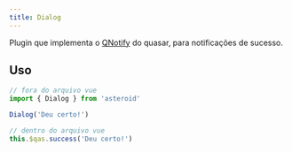 ```yaml
---
title: Dialog
---
```


<div class="flex q-gutter-x-md">
  <doc-link title="Quasar Componente" name="QNotify" href="https://quasar.dev/quasar-plugins/notify#introduction" />
</div>

Plugin que implementa o [QNotify](https://quasar.dev/quasar-plugins/notify#introduction) do quasar, para notificações de sucesso.

<doc-api file="dialog/Dialog" type="plugins" name="Dialog" />

## Uso
```js
// fora do arquivo vue
import { Dialog } from 'asteroid'

Dialog('Deu certo!')

// dentro do arquivo vue
this.$qas.success('Deu certo!')
```

<doc-example file="Dialog/Basic" title="Básico" />
